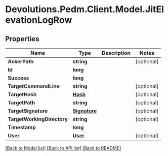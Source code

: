 # Devolutions.Pedm.Client.Model.JitElevationLogRow

## Properties

Name | Type | Description | Notes
------------ | ------------- | ------------- | -------------
**AskerPath** | **string** |  | [optional] 
**Id** | **long** |  | 
**Success** | **long** |  | 
**TargetCommandLine** | **string** |  | [optional] 
**TargetHash** | [**Hash**](Hash.md) |  | [optional] 
**TargetPath** | **string** |  | [optional] 
**TargetSignature** | [**Signature**](Signature.md) |  | [optional] 
**TargetWorkingDirectory** | **string** |  | [optional] 
**Timestamp** | **long** |  | 
**User** | [**User**](User.md) |  | [optional] 

[[Back to Model list]](../README.md#documentation-for-models) [[Back to API list]](../README.md#documentation-for-api-endpoints) [[Back to README]](../README.md)


